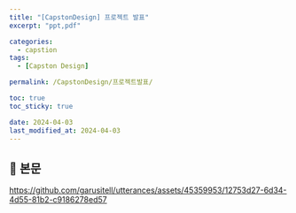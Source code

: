 ```yaml
---
title: "[CapstonDesign] 프로젝트 발표"
excerpt: "ppt,pdf"

categories:
  - capstion
tags:
  - [Capston Design]

permalink: /CapstonDesign/프로젝트발표/

toc: true
toc_sticky: true

date: 2024-04-03
last_modified_at: 2024-04-03
---
```


## 🦥 본문

https://github.com/garusitell/utterances/assets/45359953/12753d27-6d34-4d55-81b2-c9186278ed57
